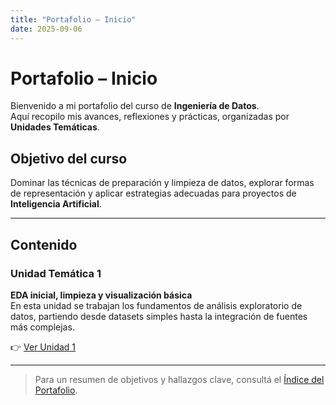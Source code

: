 ```yaml
---
title: "Portafolio – Inicio"
date: 2025-09-06
---
```


# Portafolio – Inicio

Bienvenido a mi portafolio del curso de **Ingeniería de Datos**.  
Aquí recopilo mis avances, reflexiones y prácticas, organizadas por **Unidades Temáticas**.

## Objetivo del curso
Dominar las técnicas de preparación y limpieza de datos, explorar formas de representación y aplicar estrategias adecuadas para proyectos de **Inteligencia Artificial**.

---

## Contenido

### Unidad Temática 1

**EDA inicial, limpieza y visualización básica**  
En esta unidad se trabajan los fundamentos de análisis exploratorio de datos, partiendo desde datasets simples hasta la integración de fuentes más complejas.  

👉 [Ver Unidad 1](UT1/main1.md)

---

> Para un resumen de objetivos y hallazgos clave, consultá el [Índice del Portafolio](portfolio/index.md).
